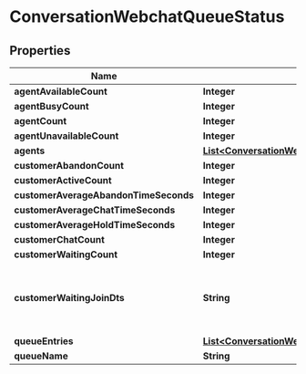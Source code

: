 
# ConversationWebchatQueueStatus

## Properties
Name | Type | Description | Notes
------------ | ------------- | ------------- | -------------
**agentAvailableCount** | **Integer** |  |  [optional]
**agentBusyCount** | **Integer** |  |  [optional]
**agentCount** | **Integer** |  |  [optional]
**agentUnavailableCount** | **Integer** |  |  [optional]
**agents** | [**List&lt;ConversationWebchatQueueStatusAgent&gt;**](ConversationWebchatQueueStatusAgent.md) |  |  [optional]
**customerAbandonCount** | **Integer** |  |  [optional]
**customerActiveCount** | **Integer** |  |  [optional]
**customerAverageAbandonTimeSeconds** | **Integer** |  |  [optional]
**customerAverageChatTimeSeconds** | **Integer** |  |  [optional]
**customerAverageHoldTimeSeconds** | **Integer** |  |  [optional]
**customerChatCount** | **Integer** |  |  [optional]
**customerWaitingCount** | **Integer** |  |  [optional]
**customerWaitingJoinDts** | **String** | Date/time that the oldest person joined the queue |  [optional]
**queueEntries** | [**List&lt;ConversationWebchatQueueStatusQueueEntry&gt;**](ConversationWebchatQueueStatusQueueEntry.md) |  |  [optional]
**queueName** | **String** |  |  [optional]



